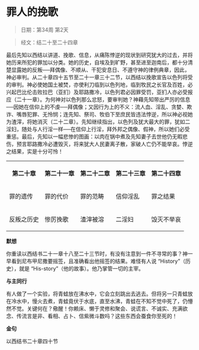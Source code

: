 # 罪人的挽歌 

> 日期：第34周 第2天

> 经文：结二十至二十四章

最后先知以西结以讲道、挽歌、信息，从痛陈悖逆的现状到研究犹大的过去，并将她历来所犯的罪加以分类。她的历史，自埃及到旷野，甚至进至迦南后，都十分清楚显露她的反叛──拜偶像、不顺从、干犯安息日、不遵守神的律例典章，因此，神必审判。从二十章四十五节至二十一章三十二节，以西结以挽歌宣告以色列将受的审判。神必使她国土被焚，亦使利刀临到以色列地，临到牧民之长官及百姓，必兴起巴比伦击败拉巴（亚扪）及耶路撒冷，以色列君必因罪受罚，亚扪人亦必受报应（二十一章）。为何神对以色列那么忿怒，要审判她？神藉先知带出严厉的信息──因她在信仰上的不虔──拜偶像；又因行为上的不义：流人血、淫乱、贪婪、欺诈、嘴唇犯罪、无怜悯；连先知、祭司、牧伯下至庶民皆违法悖逆，所以神必视她为渣滓，将她消灭（二十二章）。先知继续指出，以色列及犹大最大的罪，犹如二淫妇，随处与人行淫一样──在信仰上行淫，拜外邦之偶像、假神，所以她们必受重惩。最后，先知以一幅悲惨的图画：以肉在锅中煮及先知妻子去世他仍无暇悲伤，预言耶路撒冷必遭毁灭，将来犹大人民妻离子散，家破人亡仍不能举哀。悖逆之结果，实是十分可怜！

<table>
 <tbody>
  <tr>
   <th><p>第二十章</p></th>
   <th><p>第二十一章</p></th>
   <th><p>第二十二章</p></th>
   <th><p>第二十三章</p></th>
   <th><p>第二十四章</p></th>
  </tr>
  <tr>
   <td><p>罪的遗传</p></td>
   <td><p>罪的代价</p></td>
   <td><p>罪的范畴</p></td>
   <td><p>信仰淫乱</p></td>
   <td><p>罪之结果</p></td>
  </tr>
  <tr>
   <td><p>反叛之历史</p></td>
   <td><p>惨厉挽歌</p></td>
   <td><p>渣滓被溶</p></td>
   <td><p>二淫妇</p></td>
   <td><p>毁灭不举哀</p></td>
  </tr>
 </tbody>
</table>

**默想**

你重读以西结书二十一章十八至二十三节时，有没有注意到一件不寻常的事？神一早看到尼布甲尼撒要摇签，且准确看出他摇签的结果。难怪有人说 “History”（历史），就是 “His-story”（他的故事）。他乃掌管一切的主宰。

**与主同行**

有人做了一个实验，将青蛙放在沸水中，它会立刻跳出去逃去。但将另一只青蛙放在冷水中，慢火去煮，青蛙竟伏于水底，直至水沸，青蛙在不知不觉中死了，仍懵然不觉。关键何在？儆醒！你赖床、懒于灵修和聚会、说谎言、不诚实、充满欲念、传流言是非、看相、占卜、信紫微斗数吗？这些东西会蚕食你至死的！

**金句**

以西结书二十章四十节



